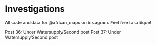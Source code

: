 # Investigations
All code and data for @african_maps on instagram. Feel free to critique!

Post 36: Under Watersupply/Second post
Post 37: Under Watersupply/Second post
